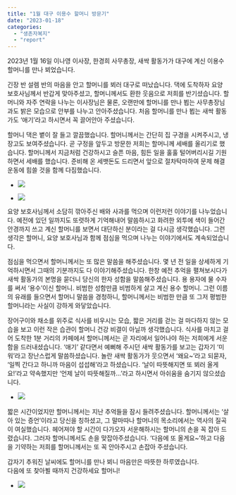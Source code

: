 ```yaml
---
title: "1월 대구 이용수 할머니 방문기"
date: "2023-01-18"
categories: 
  - "생존자복지"
  - "report"
---
```


2023년 1월 16일 이나영 이사장, 한경희 사무총장, 새싹 활동가가 대구에 계신 이용수 할머니를 만나 뵈었습니다.

긴장 반 설렘 반의 마음을 안고 할머니를 뵈러 대구로 떠났습니다. 댁에 도착하자 요양 보호사님께서 반갑게 맞아주셨고, 할머니께서도 환한 웃음으로 저희를 반기셨습니다. 할머니와 자주 연락을 나누는 이사장님은 물론, 오랜만에 할머니를 만나 뵙는 사무총장님과도 밝은 모습으로 안부를 나누고 안아주셨습니다. 처음 할머니를 만나 뵙는 새싹 활동가도 ‘애기’라고 하시면서 꼭 끌어안아 주셨습니다.

할머니 댁은 볕이 잘 들고 깔끔했습니다. 할머니께서는 간단히 집 구경을 시켜주시고, 냉장고도 보여주셨습니다. 곧 구정을 앞두고 방문한 저희는 할머니께 세배를 올리기로 했습니다. 할머니께서 지금처럼 건강하시고 슬픈 마음, 힘든 일을 훌훌 털어버리시길 기원하면서 세배를 했습니다. 준비해 온 세뱃돈도 드리면서 앞으로 절차탁마하여 문제 해결 운동에 힘쓸 것을 함께 다짐했습니다.

- ![](https://womenandwar.net/kr/wp-content/uploads/2023/01/IMG_3719-1024x768.jpg)
    
- ![](https://womenandwar.net/kr/wp-content/uploads/2023/01/IMG_3720-1024x768.jpg)
    

요양 보호사님께서 소담히 깎아주신 배와 사과를 먹으며 이런저런 이야기를 나누었습니다. 예전에 있던 일까지도 또렷하게 기억해내어 말씀하시고 화려한 외투에 색이 들어간 안경까지 쓰고 계신 할머니를 보면서 대단하신 분이라는 걸 다시금 생각했습니다. 그런 생각은 할머니, 요양 보호사님과 함께 점심을 먹으며 나누는 이야기에서도 계속되었습니다.

점심을 먹으면서 할머니께서는 또 많은 말씀을 해주셨습니다. 몇 년 전 일을 상세하게 기억하시면서 그때의 기분까지도 다 이야기해주셨습니다. 한창 예전 추억을 펼쳐보시다가 새싹 활동가의 본명을 묻더니 당신의 한자 성함을 말씀해주셨습니다. 용 용자에 물 수자를 써서 ‘용수’이신 할머니. 비범한 성함만큼 비범하게 살고 계신 용수 할머니. 그런 이름의 유래를 들으면서 할머니 말씀을 경청하니, 할머니께서는 비범한 만큼 또 그저 평범한 할머니라는 사실이 강하게 와닿았습니다.

장어구이와 채소를 위주로 식사를 비우시는 모습, 짧은 거리를 걷는 걸 마다하지 않는 모습을 보고 이런 작은 습관이 할머니 건강 비결이 아닐까 생각했습니다. 식사를 마치고 걸어 도착한 1분 거리의 카페에서 할머니께서는 곧 자리에서 일어나야 하는 저희에게 서운함을 드러내셨습니다. ‘애기’ 같다면서 예뻐해 주시던 새싹 활동가를 보고는 갑자기 ‘미워’라고 장난스럽게 말씀하셨습니다. 놀란 새싹 활동가가 웃으면서 ‘왜요~’라고 되묻자, ‘일찍 간다고 하니까 마음이 섭섭해’라고 하셨습니다. ‘날이 따뜻해지면 또 뵈러 올게요!’라고 약속했지만 ‘언제 날이 따뜻해질까…’라고 하시면서 아쉬움을 숨기지 않으셨습니다.

- ![](https://womenandwar.net/kr/wp-content/uploads/2023/01/20230116_1328500-1024x577.jpg)
    

짧은 시간이었지만 할머니께서는 지난 추억들을 잠시 들려주셨습니다. 할머니께서는 ‘살아 있는 증언’이라고 당신을 칭하셨고, 그 말마따나 할머니의 목소리에서는 역사의 질곡이 여실했습니다. 헤어져야 할 시간이 다가오자 서운해하시는 할머니의 손을 꼭 잡아 드렸습니다. 그러자 할머니께서도 손을 맞잡아주셨습니다. ‘다음에 또 올게요~’하고 다음을 기약하는 저희를 할머니께서는 또 꼭 안아주시고 손잡아 주셨습니다.

갑자기 추워진 날씨에도 할머니를 만나 뵈니 마음만은 따뜻한 하루였습니다.  
다음에 또 찾아뵐 때까지 건강하세요 할머니!

- ![](https://womenandwar.net/kr/wp-content/uploads/2023/01/IMG_3710-1024x768.jpg)
